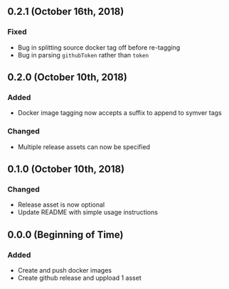 ## 0.2.1 (October 16th, 2018)
### Fixed
- Bug in splitting source docker tag off before re-tagging
- Bug in parsing `githubToken` rather than `token`

## 0.2.0 (October 10th, 2018)
### Added
- Docker image tagging now accepts a suffix to append to symver tags

### Changed
- Multiple release assets can now be specified

## 0.1.0 (October 10th, 2018)
### Changed
- Release asset is now optional
- Update README with simple usage instructions

## 0.0.0 (Beginning of Time)
### Added
- Create and push docker images
- Create github release and uppload 1 asset
